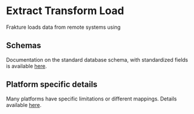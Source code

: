 # Extract Transform Load

Frakture loads data from remote systems using

## Schemas
Documentation on the standard database schema, with standardized fields is available [here](/schema/ "Warehouse Object Schema").

## Platform specific details
Many platforms have specific limitations or different mappings.  Details available [here](/etl/bots/ "Platform Details").
